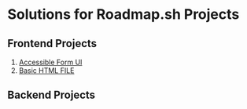 # Solutions for Roadmap.sh Projects

## Frontend Projects
1. [Accessible Form UI](https://roadmap.sh/projects/accessible-form-ui)
2. [Basic HTML FILE](https://roadmap.sh/projects/basic-html-website)

## Backend Projects
